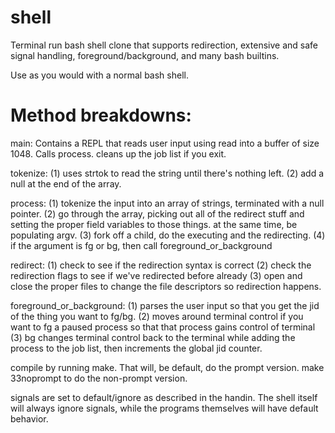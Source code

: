 # shell
Terminal run bash shell clone that supports redirection, extensive and safe signal handling, foreground/background, and many bash builtins.

Use as you would with a normal bash shell.

# Method breakdowns:

main:
Contains a REPL that reads user input using read into a buffer of size 1048. Calls process.
cleans up the job list if you exit.

tokenize:
(1) uses strtok to read the string until there's nothing left.
(2) add a null at the end of the array.

process:
(1) tokenize the input into an array of strings, terminated with a null pointer.
(2) go through the array, picking out all of the redirect stuff and setting the proper field variables to those things.
    at the same time, be populating argv.
(3) fork off a child, do the executing and the redirecting.
(4) if the argument is fg or bg, then call foreground_or_background

redirect:
(1) check to see if the redirection syntax is correct
(2) check the redirection flags to see if we've redirected before already
(3) open and close the proper files to change the file descriptors so redirection happens.

foreground_or_background:
(1) parses the user input so that you get the jid of the thing you want to fg/bg.
(2) moves around terminal control if you want to fg a paused process so that that process gains control of terminal
(3) bg changes terminal control back to the terminal while adding the process to the job list, then increments the global jid counter.

compile by running make. That will, be default, do the prompt version.
make 33noprompt to do the non-prompt version.

signals are set to default/ignore as described in the handin. The shell itself will always
ignore signals, while the programs themselves will have default behavior.
